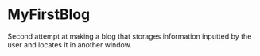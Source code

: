 # MyFirstBlog
Second attempt at making a blog that storages information inputted by the user and locates it in another window. 
